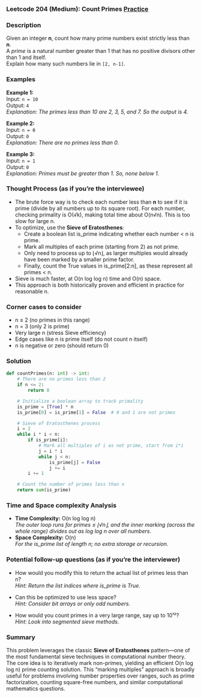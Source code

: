### Leetcode 204 (Medium): Count Primes [Practice](https://leetcode.com/problems/count-primes)

### Description  
Given an integer **n**, count how many prime numbers exist strictly less than **n**.  
A *prime* is a natural number greater than 1 that has no positive divisors other than 1 and itself.  
Explain how many such numbers lie in `[2, n-1]`.

### Examples  

**Example 1:**  
Input: `n = 10`  
Output: `4`  
*Explanation: The primes less than 10 are 2, 3, 5, and 7. So the output is 4.*

**Example 2:**  
Input: `n = 0`  
Output: `0`  
*Explanation: There are no primes less than 0.*

**Example 3:**  
Input: `n = 1`  
Output: `0`  
*Explanation: Primes must be greater than 1. So, none below 1.*

### Thought Process (as if you’re the interviewee)  
- The brute force way is to check each number less than **n** to see if it is prime (divide by all numbers up to its square root). For each number, checking primality is O(√k), making total time about O(n√n). This is too slow for large n.
- To optimize, use the **Sieve of Eratosthenes**:
  - Create a boolean list is_prime indicating whether each number < n is prime.
  - Mark all multiples of each prime (starting from 2) as not prime.
  - Only need to process up to ⌊√n⌋, as larger multiples would already have been marked by a smaller prime factor.
  - Finally, count the True values in is_prime[2:n], as these represent all primes < n.
- Sieve is much faster, at O(n log log n) time and O(n) space.
- This approach is both historically proven and efficient in practice for reasonable n.

### Corner cases to consider  
- n ≤ 2 (no primes in this range)
- n = 3 (only 2 is prime)
- Very large n (stress Sieve efficiency)
- Edge cases like n is prime itself (do not count n itself)
- n is negative or zero (should return 0)

### Solution

```python
def countPrimes(n: int) -> int:
    # There are no primes less than 2
    if n <= 2:
        return 0

    # Initialize a boolean array to track primality
    is_prime = [True] * n
    is_prime[0] = is_prime[1] = False  # 0 and 1 are not primes

    # Sieve of Eratosthenes process
    i = 2
    while i * i < n:
        if is_prime[i]:
            # Mark all multiples of i as not prime, start from i*i
            j = i * i
            while j < n:
                is_prime[j] = False
                j += i
        i += 1

    # Count the number of primes less than n
    return sum(is_prime)
```

### Time and Space complexity Analysis  

- **Time Complexity:** O(n log log n)  
  *The outer loop runs for primes ≤ ⌊√n⌋, and the inner marking (across the whole range) divides out as log log n over all numbers.*
- **Space Complexity:** O(n)  
  *For the is_prime list of length n; no extra storage or recursion.*

### Potential follow-up questions (as if you’re the interviewer)  

- How would you modify this to return the actual list of primes less than n?  
  *Hint: Return the list indices where is_prime is True.*

- Can this be optimized to use less space?  
  *Hint: Consider bit arrays or only odd numbers.*

- How would you count primes in a very large range, say up to 10¹²?  
  *Hint: Look into segmented sieve methods.*

### Summary
This problem leverages the classic **Sieve of Eratosthenes** pattern—one of the most fundamental sieve techniques in computational number theory. The core idea is to iteratively mark non-primes, yielding an efficient O(n log log n) prime counting solution. This “marking multiples” approach is broadly useful for problems involving number properties over ranges, such as prime factorization, counting square-free numbers, and similar computational mathematics questions.